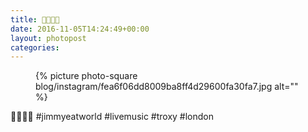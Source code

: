 ```yaml
---
title: 👦🏻👄🌐
date: 2016-11-05T14:24:49+00:00
layout: photopost
categories:
---
```


<figure class="photo photo--square">
  {% picture photo-square blog/instagram/fea6f06dd8009ba8ff4d29600fa30fa7.jpg alt="" %}
</figure>

👦🏻👄🌐
#jimmyeatworld #livemusic #troxy #london
